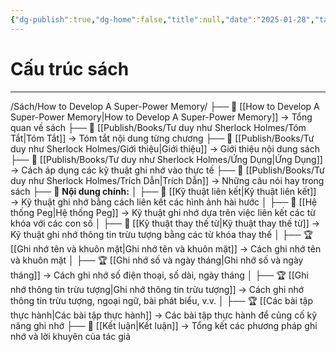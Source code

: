 ```yaml
---
{"dg-publish":true,"dg-home":false,"title":null,"date":"2025-01-28","tags":["book","book/How_to_Develop_A_Super_Power_Memory"],"dg-path":"Books/How to Develop A Super-Power Memory/Cấu trúc sách.md","permalink":"/books/how-to-develop-a-super-power-memory/cau-truc-sach/","dgPassFrontmatter":true,"noteIcon":"","updated":"2025-01-31T07:17:21.865+07:00"}
---
```


# Cấu trúc sách
---
/Sách/How to Develop A Super-Power Memory/
├── 📖 [[How to Develop A Super-Power Memory\|How to Develop A Super-Power Memory]] → Tổng quan về sách
├── 📝 [[Publish/Books/Tư duy như Sherlock Holmes/Tóm Tắt\|Tóm Tắt]] → Tóm tắt nội dung từng chương
├── 📝 [[Publish/Books/Tư duy như Sherlock Holmes/Giới thiệu\|Giới thiệu]] → Giới thiệu nội dung sách
├── 🎯 [[Publish/Books/Tư duy như Sherlock Holmes/Ứng Dụng\|Ứng Dụng]] → Cách áp dụng các kỹ thuật ghi nhớ vào thực tế
├── 💬 [[Publish/Books/Tư duy như Sherlock Holmes/Trích Dẫn\|Trích Dẫn]] → Những câu nói hay trong sách
├── 📖 **Nội dung chính:**
│   ├── 📖 [[Kỹ thuật liên kết\|Kỹ thuật liên kết]] → Kỹ thuật ghi nhớ bằng cách liên kết các hình ảnh hài hước
│   ├── 📖 [[Hệ thống Peg\|Hệ thống Peg]] → Kỹ thuật ghi nhớ dựa trên việc liên kết các từ khóa với các con số
│   ├── 📖 [[Kỹ thuật thay thế từ\|Kỹ thuật thay thế từ]] → Kỹ thuật ghi nhớ thông tin trừu tượng bằng các từ khóa thay thế
│   ├── 🏆 [[Ghi nhớ tên và khuôn mặt\|Ghi nhớ tên và khuôn mặt]] → Cách ghi nhớ tên và khuôn mặt
│   ├── 🏆 [[Ghi nhớ số và ngày tháng\|Ghi nhớ số và ngày tháng]] → Cách ghi nhớ số điện thoại, số dài, ngày tháng
│   ├── 🏆 [[Ghi nhớ thông tin trừu tượng\|Ghi nhớ thông tin trừu tượng]] → Cách ghi nhớ thông tin trừu tượng, ngoại ngữ, bài phát biểu, v.v.
│   ├── 🏆 [[Các bài tập thực hành\|Các bài tập thực hành]] → Các bài tập thực hành để củng cố kỹ năng ghi nhớ
├── 🎯 [[Kết luận\|Kết luận]] → Tổng kết các phương pháp ghi nhớ và lời khuyên của tác giả